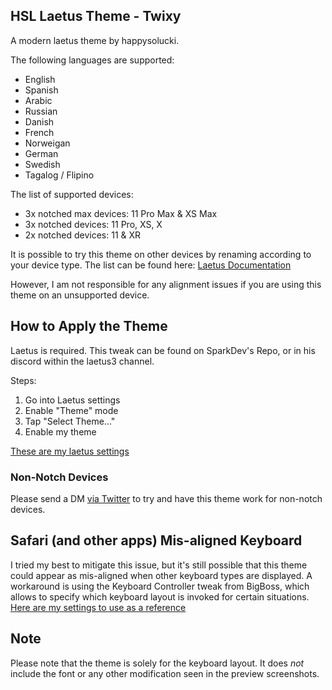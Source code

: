 ## HSL Laetus Theme - Twixy

A modern laetus theme by happysolucki.  

The following languages are supported:  

* English
* Spanish
* Arabic
* Russian
* Danish
* French
* Norweigan
* German
* Swedish
* Tagalog / Flipino

The list of supported devices:  

* 3x notched max devices: 11 Pro Max & XS Max
* 3x notched devices: 11 Pro, XS, X
* 2x notched devices: 11 & XR  

It is possible to try this theme on other devices by renaming according to your device type. The list can be found here: [Laetus Documentation](https://github.com/SparkDev97/LaetusDocumentation)  

However, I am not responsible for any alignment issues if you are using this theme on an unsupported device.  

## How to Apply the Theme  

Laetus is required. This tweak can be found on SparkDev's Repo, or in his discord within the laetus3 channel.  

Steps:  

1. Go into Laetus settings
2. Enable "Theme" mode
3. Tap "Select Theme..."
4. Enable my theme  

[These are my laetus settings](https://imgur.com/a/RgUuiQc)  

  ### Non-Notch Devices
  
  Please send a DM [via Twitter](https://twitter.com/happysolucki) to try and have this theme work for non-notch devices.

## Safari (and other apps) Mis-aligned Keyboard  
  
I tried my best to mitigate this issue, but it's still possible that this theme could appear as mis-aligned when other keyboard types are displayed. A workaround is using the Keyboard Controller tweak from BigBoss, which allows to specify which keyboard layout is invoked for certain situations. [Here are my settings to use as a reference](https://imgur.com/a/Txpgh2V)  
  
  


## Note  

Please note that the theme is solely for the keyboard layout. It does *not* include the font or any other modification seen in the preview screenshots.
